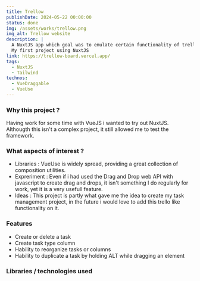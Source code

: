 ```yaml
---
title: Trellow
publishDate: 2024-05-22 00:00:00
status: done
img: /assets/works/trellow.png
img_alt: Trellow website
description: |
  A NuxtJS app which goal was to emulate certain functionality of trello.
  My first project using NuxtJS
link: https://trellow-board.vercel.app/
tags:
  - NuxtJS
  - Tailwind
technos:
  - VueDraggable
  - VueUse
---
```


### Why this project ?

Having work for some time with VueJS i wanted to try out NuxtJS.
Althougth this isn't a complex project, it still allowed me to test the framework.

### What aspects of interest ?

- <span class="title">Libraries</span> : VueUse is widely spread, providing a great collection of composition utilities.
- <span class="title">Expreriment</span> : Even if i had used the Drag and Drop web API with javascript to create drag and drops, it isn't something I do regularly for work, yet it is a very usefull feature.
- <span class="title">Ideas</span> : This project is partly what gave me the idea to create my task management project, in the future i would love to add this trello like functionality on it.

### Features

- Create or delete a task
- Create task type column
- Hability to reorganize tasks or columns
- Hability to duplicate a task by holding ALT while dragging an element

### Libraries / technologies used
